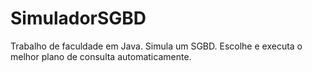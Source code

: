 SimuladorSGBD
=============

Trabalho de faculdade em Java. Simula um SGBD. Escolhe e executa o melhor plano de consulta automaticamente.

